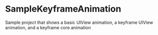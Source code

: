 SampleKeyframeAnimation
=======================

Sample project that shows a basic UIView animation, a keyframe UIView animation, and a keyframe core animation

